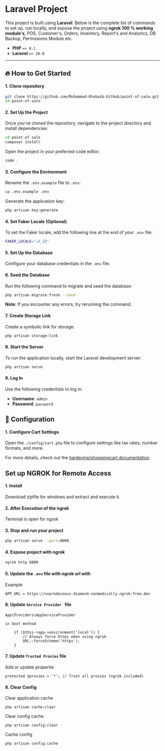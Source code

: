 # Laravel Project

This project is built using **Laravel**. Below is the complete list of commands to set up, run locally, and expose the project using **ngrok**
**100 % working module's**, POS, Customer's, Orders, Inventory, Report's and Analytics, DB Backup, Permissions Module etc.

- **PHP**      `=> 8.1`
- **Laravel**  `=> 10.0`

---

## 🔥 How to Get Started


#### 1. Clone repository
```bash
git clone https://github.com/Muhammad-Khubaib-GitHub/point-of-sale.git
cd point-of-sale
```

#### 2. Set Up the Project

Once you’ve cloned the repository, navigate to the project directory and install dependencies:

```bash
cd point-of-sale
composer install
```

Open the project in your preferred code editor:

```bash
code .
```

#### 3. Configure the Environment

Rename the `.env.example` file to `.env`:

```bash
cp .env.example .env
```

Generate the application key:

```bash
php artisan key:generate
```

#### 4. Set Faker Locale (Optional)

To set the Faker locale, add the following line at the end of your `.env` file:

```bash
FAKER_LOCALE="id_ID"
```

#### 5. Set Up the Database

Configure your database credentials in the `.env` file.

#### 6. Seed the Database

Run the following command to migrate and seed the database:

```bash
php artisan migrate:fresh --seed
```

**Note**: If you encounter any errors, try rerunning the command.

#### 7. Create Storage Link

Create a symbolic link for storage:

```bash
php artisan storage:link
```

#### 8. Start the Server

To run the application locally, start the Laravel development server:

```bash
php artisan serve
```

#### 9. Log In

Use the following credentials to log in:

- **Username**: `admin`
- **Password**: `password`


## 🚀 Configuration

#### 1. Configure Cart Settings

Open the `./config/cart.php` file to configure settings like tax rates, number formats, and more.

For more details, check out the [hardevine/shoppingcart documentation](https://packagist.org/packages/hardevine/shoppingcart).



## Set up NGROK for Remote Access 

#### 1. Install 
Download zipfile for windows and extract and execute it. 

#### 2. After Execution of the ngrok 
Terminal is open for ngrok


#### 3. Stop and run your project

```bash
php artisan serve --port=8000
```

#### 4. Expose project with ngrok
```bash
ngrok http 8000
```

#### 5. Update the `.env` file with ngrok url with
Example
```
APP_URL = https://unpredaceous-diamond-nonmedically.ngrok-free.dev
```

#### 6. Update `Service Provider ` file
```
App\Providers\AppServiceProvider

in boot method 

    if ($this->app->environment('local')) {
        // Always force https when using ngrok
        URL::forceScheme('https');
    }
```

#### 7. Update `Trusted Proxies` file 
Add or update propertie
```
protected $proxies = '*'; // Trust all proxies (ngrok included)

```

#### 8. Clear Config 

Clear application cache
```
php artisan cache:clear
```

Clear config cache
```
php artisan config:clear
```

Cache config
```
php artisan config:cache
```


